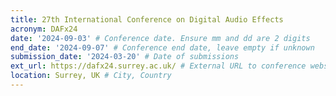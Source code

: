 ```yaml
---
title: 27th International Conference on Digital Audio Effects
acronym: DAFx24
date: '2024-09-03' # Conference date. Ensure mm and dd are 2 digits
end_date: '2024-09-07' # Conference end date, leave empty if unknown
submission_date: '2024-03-20' # Date of submissions
ext_url: https://dafx24.surrey.ac.uk/ # External URL to conference website
location: Surrey, UK # City, Country
---
```

